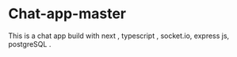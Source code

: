 # Chat-app-master
This is a chat app build with next , typescript , socket.io, express js, postgreSQL .
